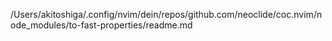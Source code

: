 /Users/akitoshiga/.config/nvim/dein/repos/github.com/neoclide/coc.nvim/node_modules/to-fast-properties/readme.md